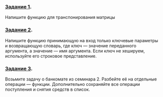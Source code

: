 ### **[Задание 1](Task_1.py)**.
Напишите функцию для транспонирования матрицы
### **[Задание 2](Task_2.py)**.
Напишите функцию принимающую на вход только ключевые параметры и возвращающую словарь, где ключ — значение переданного аргумента, а значение — имя аргумента. Если ключ не хешируем, используйте его строковое представление.
### **[Задание 3](HW_2/Task_1.py)**.
Возьмите задачу о банкомате из семинара 2. Разбейте её на отдельные операции — функции. Дополнительно сохраняйте все операции поступления и снятия средств в список.